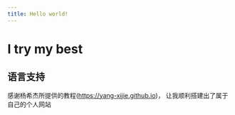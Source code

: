 ```yaml
---
title: Hello world!
---
```


# I try my best

## 语言支持

感谢杨希杰所提供的教程(<https://yang-xijie.github.io>)， 让我顺利搭建出了属于自己的个人网站